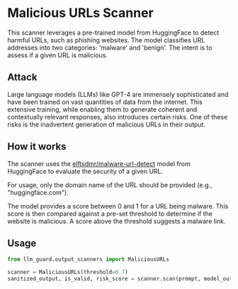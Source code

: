 # Malicious URLs Scanner

This scanner leverages a pre-trained model from HuggingFace to detect harmful URLs, such as phishing websites. The model
classifies URL addresses into two categories: 'malware' and 'benign'. The intent is to assess if a given URL is
malicious.

## Attack

Large language models (LLMs) like GPT-4 are immensely sophisticated and have been trained on vast quantities of data
from the internet. This extensive training, while enabling them to generate coherent and contextually relevant
responses, also introduces certain risks. One of these risks is the inadvertent generation of malicious URLs in their
output.

## How it works

The scanner uses the [elftsdmr/malware-url-detect](https://huggingface.co/elftsdmr/malware-url-detect) model from
HuggingFace to evaluate the security of a given URL.

For usage, only the domain name of the URL should be provided (e.g., "huggingface.com").

The model provides a score between 0 and 1 for a URL being malware. This score is then compared against a pre-set
threshold to determine if the website is malicious. A score above the threshold suggests a malware link.

## Usage

```python
from llm_guard.output_scanners import MaliciousURLs

scanner = MaliciousURLs(threshold=0.7)
sanitized_output, is_valid, risk_score = scanner.scan(prompt, model_output)
```
